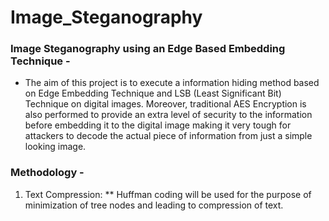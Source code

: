 # Image_Steganography
### Image Steganography using an Edge Based Embedding Technique - 
* The aim of this project is to execute a information hiding method based on Edge Embedding Technique and LSB (Least Significant Bit) Technique on digital images. Moreover, traditional AES Encryption is also performed to provide an extra level of security to the information before embedding it to the digital image making it very tough for attackers to decode the actual piece of information from just a simple looking image.

### Methodology -
1. Text Compression:
** Huffman coding will be used for the purpose of minimization of tree nodes and leading to compression of text.
